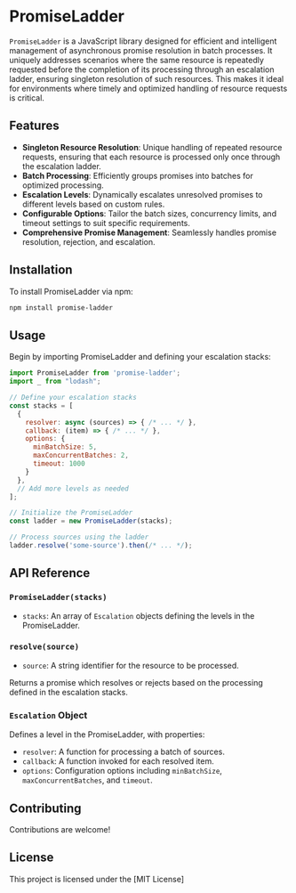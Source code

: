 # PromiseLadder

`PromiseLadder` is a JavaScript library designed for efficient and intelligent management of asynchronous promise resolution in batch processes. It uniquely addresses scenarios where the same resource is repeatedly requested before the completion of its processing through an escalation ladder, ensuring singleton resolution of such resources. This makes it ideal for environments where timely and optimized handling of resource requests is critical.

## Features

- **Singleton Resource Resolution**: Unique handling of repeated resource requests, ensuring that each resource is processed only once through the escalation ladder.
- **Batch Processing**: Efficiently groups promises into batches for optimized processing.
- **Escalation Levels**: Dynamically escalates unresolved promises to different levels based on custom rules.
- **Configurable Options**: Tailor the batch sizes, concurrency limits, and timeout settings to suit specific requirements.
- **Comprehensive Promise Management**: Seamlessly handles promise resolution, rejection, and escalation.

## Installation

To install PromiseLadder via npm:

```bash
npm install promise-ladder
```
## Usage

Begin by importing PromiseLadder and defining your escalation stacks:

```javascript
import PromiseLadder from 'promise-ladder';
import _ from "lodash";

// Define your escalation stacks
const stacks = [
  {
    resolver: async (sources) => { /* ... */ },
    callback: (item) => { /* ... */ },
    options: {
      minBatchSize: 5,
      maxConcurrentBatches: 2,
      timeout: 1000
    }
  },
  // Add more levels as needed
];

// Initialize the PromiseLadder
const ladder = new PromiseLadder(stacks);

// Process sources using the ladder
ladder.resolve('some-source').then(/* ... */);
```

## API Reference

### `PromiseLadder(stacks)`

- `stacks`: An array of `Escalation` objects defining the levels in the PromiseLadder.

### `resolve(source)`

- `source`: A string identifier for the resource to be processed.

Returns a promise which resolves or rejects based on the processing defined in the escalation stacks.

### `Escalation` Object

Defines a level in the PromiseLadder, with properties:

- `resolver`: A function for processing a batch of sources.
- `callback`: A function invoked for each resolved item.
- `options`: Configuration options including `minBatchSize`, `maxConcurrentBatches`, and `timeout`.

## Contributing

Contributions are welcome!

## License

This project is licensed under the [MIT License]
